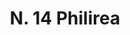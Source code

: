 ---
title: "N. 14 Philirea"
permalink: "/edition/plant014/"
plant-name: "N. 14"
plant-number: "014"
plant-xml: "/assets/xml/plant014.xml"
plant-img1: "/assets/img/plant014_verso.jpg"
plant-img2: "/assets/img/plant014.jpg"
plant-title: "N. 14 Philirea"
plant-wfo-link: ""
plant-kew-link: ""
plant-taxon-content: "Phyllirea L.?"
layout: single-xml
---